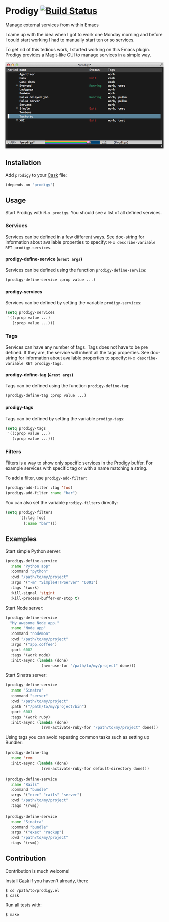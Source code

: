 # Prodigy [![Build Status](https://api.travis-ci.org/rejeep/prodigy.el.png?branch=master)](http://travis-ci.org/rejeep/prodigy.el)

Manage external services from within Emacs

I came up with the idea when I got to work one Monday morning and
before I could start working I had to manually start ten or so
services.

To get rid of this tedious work, I started working on this Emacs
plugin. Prodigy provides a
[Magit](https://github.com/magit/magit)-like GUI to manage services in
a simple way.

![Prodigy](/prodigy.png)

## Installation

Add `prodigy` to your [Cask](https://github.com/cask/cask) file:

```lisp
(depends-on "prodigy")
```

## Usage

Start Prodigy with `M-x prodigy`. You should see a list of all defined
services.

### Services

Services can be defined in a few different ways. See doc-string for
information about available properties to specify: `M-x
describe-variable RET prodigy-services`.

#### prodigy-define-service (`&rest args`)

Services can be defined using the function `prodigy-define-service`:

```lisp
(prodigy-define-service :prop value ...)
```

#### prodigy-services

Services can be defined by setting the variable `prodigy-services`:

```lisp
(setq prodigy-services
 '((:prop value ...)
   (:prop value ...)))
```

### Tags

Services can have any number of tags. Tags does not have to be pre
defined. If they are, the service will inherit all the tags
properties. See doc-string for information about available properties
to specify: `M-x describe-variable RET prodigy-tags`.

#### prodigy-define-tag (`&rest args`)

Tags can be defined using the function `prodigy-define-tag`:

```lisp
(prodigy-define-tag :prop value ...)
```

#### prodigy-tags

Tags can be defined by setting the variable `prodigy-tags`:

```lisp
(setq prodigy-tags
 '((:prop value ...)
   (:prop value ...)))
```

### Filters

Filters is a way to show only specific services in the Prodigy
buffer. For example services with specific tag or with a name matching
a string.

To add a filter, use `prodigy-add-filter`:

```lisp
(prodigy-add-filter :tag 'foo)
(prodigy-add-filter :name "bar")
```

You can also set the variable `prodigy-filters` directly:

```lisp
(setq prodigy-filters
      '((:tag foo)
        (:name "bar")))
```

## Examples

Start simple Python server:

```lisp
(prodigy-define-service
  :name "Python app"
  :command "python"
  :cwd "/path/to/my/project"
  :args '("-m" "SimpleHTTPServer" "6001")
  :tags '(work)
  :kill-signal 'sigint
  :kill-process-buffer-on-stop t)
```

Start Node server:

```lisp
(prodigy-define-service
  "My awesome Node app."
  :name "Node app"
  :command "nodemon"
  :cwd "/path/to/my/project"
  :args '("app.coffee")
  :port 6002
  :tags '(work node)
  :init-async (lambda (done)
                (nvm-use-for "/path/to/my/project" done)))
```

Start Sinatra server:

```lisp
(prodigy-define-service
  :name "Sinatra"
  :command "server"
  :cwd "/path/to/my/project"
  :path '("/path/to/my/project/bin")
  :port 6003
  :tags '(work ruby)
  :init-async (lambda (done)
                (rvm-activate-ruby-for "/path/to/my/project" done)))
```

Using tags you can avoid repeating common tasks such as setting up Bundler:

```lisp
(prodigy-define-tag
  :name 'rvm
  :init-async (lambda (done)
                (rvm-activate-ruby-for default-directory done)))

(prodigy-define-service
  :name "Rails"
  :command "bundle"
  :args '("exec" "rails" "server")
  :cwd "/path/to/my/project"
  :tags '(rvm))

(prodigy-define-service
  :name "Sinatra"
  :command "bundle"
  :args '("exec" "rackup")
  :cwd "/path/to/my/project"
  :tags '(rvm))
```

## Contribution

Contribution is much welcome!

Install [Cask](https://github.com/cask/cask) if you haven't
already, then:

    $ cd /path/to/prodigy.el
    $ cask

Run all tests with:

    $ make
